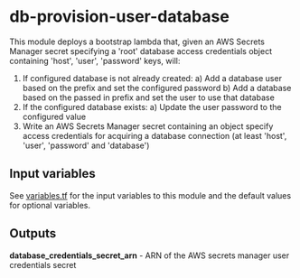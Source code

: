 # db-provision-user-database

This module deploys a bootstrap lambda that, given an AWS Secrets Manager secret specifying a 'root' database access credentials object containing 'host', 'user', 'password' keys, will:

1) If configured database is not already created:
  a) Add a database user based on the prefix and set the configured password
  b) Add a database based on the passed in prefix and set the user to use that database
2) If the configured database exists:
  a) Update the user password to the configured value
3) Write an AWS Secrets Manager secret containing an object specify access credentials for acquiring a database connection (at least 'host', 'user', 'password' and 'database')

## Input variables

See [variables.tf](./variables.tf) for the input variables to this module and the default values for optional variables.

## Outputs

**database_credentials_secret_arn** - ARN of the AWS secrets manager user credentials secret
